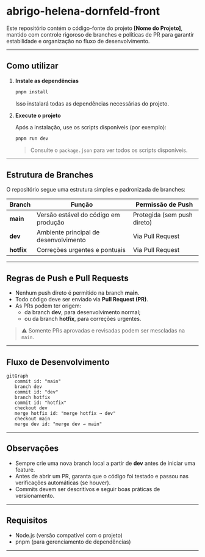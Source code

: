 # abrigo-helena-dornfeld-front


Este repositório contém o código-fonte do projeto **[Nome do Projeto]**, mantido com controle rigoroso de branches e políticas de PR para garantir estabilidade e organização no fluxo de desenvolvimento.

---

## Como utilizar

1. **Instale as dependências**

   ```bash
   pnpm install
   ```

   Isso instalará todas as dependências necessárias do projeto.

2. **Execute o projeto**

   Após a instalação, use os scripts disponíveis (por exemplo):

   ```bash
   pnpm run dev
   ```

   > Consulte o `package.json` para ver todos os scripts disponíveis.

---

## Estrutura de Branches

O repositório segue uma estrutura simples e padronizada de branches:

| Branch | Função | Permissão de Push |
|--------|--------|-------------------|
| **main** | Versão estável do código em produção | Protegida (sem push direto) |
| **dev** | Ambiente principal de desenvolvimento | Via Pull Request |
| **hotfix** | Correções urgentes e pontuais | Via Pull Request |

---

## Regras de Push e Pull Requests

- Nenhum push direto é permitido na branch **main**.  
- Todo código deve ser enviado via **Pull Request (PR)**.  
- As PRs podem ter origem:
  - da branch **dev**, para desenvolvimento normal;
  - ou da branch **hotfix**, para correções urgentes.

> ⚠️ Somente PRs aprovadas e revisadas podem ser mescladas na `main`.

---

## Fluxo de Desenvolvimento

```mermaid
gitGraph
   commit id: "main"
   branch dev
   commit id: "dev"
   branch hotfix
   commit id: "hotfix"
   checkout dev
   merge hotfix id: "merge hotfix → dev"
   checkout main
   merge dev id: "merge dev → main"
```

---

## Observações

- Sempre crie uma nova branch local a partir de **dev** antes de iniciar uma feature.
- Antes de abrir um PR, garanta que o código foi testado e passou nas verificações automáticas (se houver).
- Commits devem ser descritivos e seguir boas práticas de versionamento.

---

## Requisitos

- Node.js (versão compatível com o projeto)
- pnpm (para gerenciamento de dependências)

---